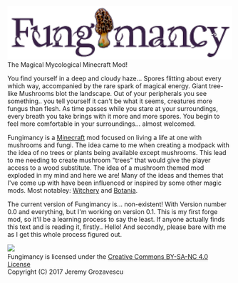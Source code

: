 ![](resources/fungimancy.png)  
The Magical Mycological Minecraft Mod!

You find yourself in a deep and cloudy haze... Spores flitting about every which way, accompanied by the rare spark of magical energy.  Giant tree-like Mushrooms blot the landscape.  Out of your peripherals you see something.. you tell yourself it can't be what it seems, creatures more fungus than flesh.  As time passes while you stare at your surroundings, every breath you take brings with it more and more spores.  You begin to feel more comfortable in your surroundings... almost welcomed. 

Fungimancy is a [Minecraft](https://minecraft.net/) mod focused on living a life at one with mushrooms and fungi.  The idea came to me when creating a modpack with the idea of no trees or plants being available except mushrooms.  This lead to me needing to create mushroom "trees" that would give the player access to a wood substitute. The idea of a mushroom themed mod exploded in my mind and here we are!  Many of the ideas and themes that I've come up with have been influenced or inspired by some other magic mods.  Most notabley: [Witchery](https://sites.google.com/site/witcherymod/) and [Botania](http://botaniamod.net/).

The current version of Fungimancy is... non-existent! With Version number 0.0 and everything, but I'm working on version 0.1.  This is my first forge mod, so it'll be a learning process to say the least.  If anyone actually finds this text and is reading it, firstly.. Hello! And secondly, please bare with me as I get this whole process figured out.


![](https://i.creativecommons.org/l/by-nc-sa/4.0/88x31.png)  
Fungimancy is licensed under the [Creative Commons BY-SA-NC 4.0 License](https://creativecommons.org/licenses/by-nc-sa/4.0/)  
Copyright (C) 2017 Jeremy Grozavescu
